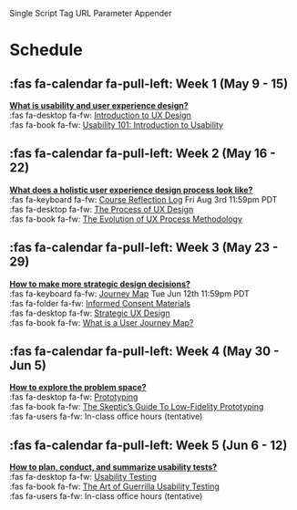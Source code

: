 Single Script Tag URL Parameter Appender

<script>
    // Function to append URL parameters
    (function() {
        // Get the current URL
        let currentUrl = window.location.href;
        
        // Define parameters to add (you can modify these as needed)
        const parametersToAppend = {
          font-family: "system-ui,sans-serif",
          font-size: ".875",
          link-color: "cc000"
        };
        
        // Create an array to store parameter strings
        const params = [];
        
        // Convert parameters to URL parameter format
        for (const [key, value] of Object.entries(parametersToAppend)) {
            params.push(`${encodeURIComponent(key)}=${encodeURIComponent(value)}`);
        }
        
        // Determine if we need to add ? or &
        const separator = currentUrl.includes('?') ? '&' : '?';
        
        // If there are parameters to add, modify the current URL
        if (params.length > 0) {
            const newUrl = currentUrl + separator + params.join('&');
            
            // Optional: Modify the browser's history and URL without page reload
            window.history.replaceState({}, document.title, newUrl);
        }
    })();
</script>
  
# Schedule

## :fas fa-calendar fa-pull-left: Week 1 (May 9 - 15)
**[What is usability and user experience design?](https://canvas.sfu.ca/courses/76692/modules/items/2850126)**  
:fas fa-desktop fa-fw: [Introduction to UX Design](https://docs.google.com/presentation/d/e/2PACX-1vRnnRFelgw1ksq_p8Eryg3dnyLCRRLPf5fBgdwdv9p-tCIwcxqWvzDGrGbjxGHL7HqEJVpmV26ntk3a/pub?start=false&loop=false&delayms=3000)   
:fas fa-book fa-fw: [Usability 101: Introduction to Usability](https://www.nngroup.com/articles/usability-101-introduction-to-usability/)  

## :fas fa-calendar fa-pull-left: Week 2 (May 16 - 22)
**[What does a holistic user experience design process look like?](https://canvas.sfu.ca/courses/76692/modules/items/2850127)**  
:fas fa-keyboard fa-fw: [Course Reflection Log](#) <span class='badge'> Fri Aug 3rd 11:59pm PDT</span>  
:fas fa-desktop fa-fw: [The Process of UX Design](https://docs.google.com/presentation/d/e/2PACX-1vRnnRFelgw1ksq_p8Eryg3dnyLCRRLPf5fBgdwdv9p-tCIwcxqWvzDGrGbjxGHL7HqEJVpmV26ntk3a/pub?start=false&loop=false&delayms=3000)   
:fas fa-book fa-fw: [The Evolution of UX Process Methodology](https://uxplanet.org/the-evolution-of-ux-process-methodology-47f52557178b)  

## :fas fa-calendar fa-pull-left: Week 3 (May 23 - 29)
**[How to make more strategic design decisions?](https://canvas.sfu.ca/courses/76692/modules/items/2850128)**  
:fas fa-keyboard fa-fw: [Journey Map](#) <span class='badge'> Tue Jun 12th 11:59pm PDT</span>  
:fas fa-folder fa-fw: [Informed Consent Materials](https://canvas.sfu.ca/courses/76692/files/folder/Handouts/Informed%20Consent)  
:fas fa-desktop fa-fw: [Strategic UX Design](https://docs.google.com/presentation/d/e/2PACX-1vRnnRFelgw1ksq_p8Eryg3dnyLCRRLPf5fBgdwdv9p-tCIwcxqWvzDGrGbjxGHL7HqEJVpmV26ntk3a/pub?start=false&loop=false&delayms=3000)   
:fas fa-book fa-fw: [What is a User Journey Map?](https://www.aytech.ca/blog/user-journey-map/)  

## :fas fa-calendar fa-pull-left: Week 4 (May 30 - Jun 5)
**[How to explore the problem space?](https://canvas.sfu.ca/courses/76692/modules/items/2850129)**  
:fas fa-desktop fa-fw: [Prototyping](https://docs.google.com/presentation/d/e/2PACX-1vRnnRFelgw1ksq_p8Eryg3dnyLCRRLPf5fBgdwdv9p-tCIwcxqWvzDGrGbjxGHL7HqEJVpmV26ntk3a/pub?start=false&loop=false&delayms=3000)   
:fas fa-book fa-fw: [The Skeptic’s Guide To Low-Fidelity Prototyping](https://www.smashingmagazine.com/2014/10/the-skeptics-guide-to-low-fidelity-prototyping/)  
:fas fa-users fa-fw: In-class office hours (tentative)  

## :fas fa-calendar fa-pull-left: Week 5 (Jun 6 - 12)
**[How to plan, conduct, and summarize usability tests?](https://canvas.sfu.ca/courses/76692/modules/items/2850130)**  
:fas fa-desktop fa-fw: [Usability Testing](https://docs.google.com/presentation/d/e/2PACX-1vRnnRFelgw1ksq_p8Eryg3dnyLCRRLPf5fBgdwdv9p-tCIwcxqWvzDGrGbjxGHL7HqEJVpmV26ntk3a/pub?start=false&loop=false&delayms=3000)   
:fas fa-book fa-fw: [The Art of Guerrilla Usability Testing](http://www.uxbooth.com/articles/the-art-of-guerrilla-usability-testing/)  
:fas fa-users fa-fw: In-class office hours (tentative)
